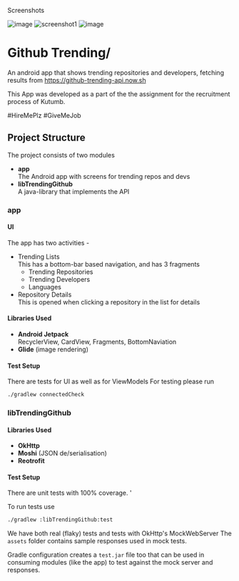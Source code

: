 Screenshots


![image](https://user-images.githubusercontent.com/68930973/149575260-5909b3fe-f498-4024-a603-1ae2a8685f1d.png)
![screenshot1](https://user-images.githubusercontent.com/68930973/149575175-7a1ab106-4f74-4852-9b8e-fedf273e930b.png)
![image](https://user-images.githubusercontent.com/68930973/149575278-14496aea-1ee3-421d-87fc-0aab10c7b01c.png)














# Github Trending/
An android app that shows trending repositories and developers, fetching
results from <https://github-trending-api.now.sh>

This App was developed as a part of the the assignment for the recruitment process of Kutumb.
 
 
 #HireMePlz #GiveMeJob
 
## Project Structure
The project consists of two modules
- **app**  
  The Android app with screens for trending repos and devs
- **libTrendingGithub**  
  A java-library that implements the API

### app

#### UI

The app has two activities -
- Trending Lists  
  This has a bottom-bar based navigation, and has 3 fragments
  - Trending Repositories
  - Trending Developers
  - Languages
- Repository Details  
  This is opened when clicking a repository in the list for details


#### Libraries Used
- **Android Jetpack**  
  RecyclerView, CardView, Fragments, BottomNaviation
- **Glide** (image rendering)

#### Test Setup

There are tests for UI as well as for ViewModels
For testing please run

```sh
./gradlew connectedCheck
```

### libTrendingGithub

#### Libraries Used
- **OkHttp**
- **Moshi** (JSON de/serialisation)
- **Reotrofit**

#### Test Setup
There are unit tests with 100% coverage. '

To run tests use

```sh
./gradlew :libTrendingGithub:test
```

We have both real (flaky) tests and tests with OkHttp's MockWebServer
The `assets` folder contains sample responses used in mock tests.

Gradle configuration creates a `test.jar` file too that can be
used in consuming modules (like the app) to test against the mock
server and responses.

